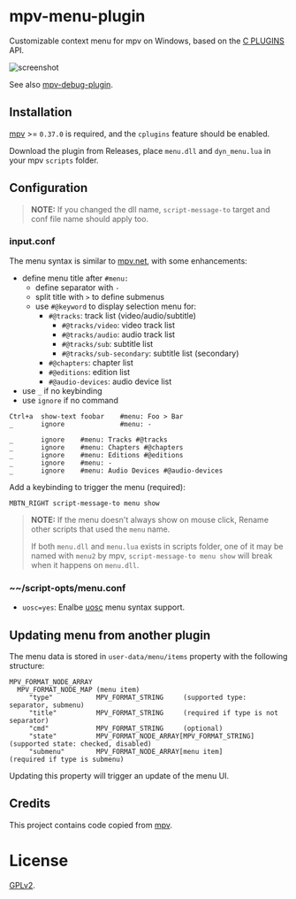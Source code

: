 # mpv-menu-plugin

Customizable context menu for mpv on Windows, based on the [C PLUGINS](https://mpv.io/manual/master/#c-plugins) API.

![screenshot](screenshot/menu.jpg)

See also [mpv-debug-plugin](https://github.com/tsl0922/mpv-debug-plugin).

## Installation

[mpv](https://mpv.io) >= `0.37.0` is required, and the `cplugins` feature should be enabled.

Download the plugin from Releases, place `menu.dll` and `dyn_menu.lua` in your mpv `scripts` folder.

## Configuration

> **NOTE:** If you changed the dll name, `script-message-to` target and conf file name should apply too.

### input.conf

The menu syntax is similar to [mpv.net](https://github.com/mpvnet-player/mpv.net), with some enhancements:

- define menu title after `#menu:`
  - define separator with `-`
  - split title with `>` to define submenus
  - use `#@keyword` to display selection menu for:
    - `#@tracks`: track list (video/audio/subtitle)
      - `#@tracks/video`: video track list
      - `#@tracks/audio`: audio track list
      - `#@tracks/sub`: subtitle list
      - `#@tracks/sub-secondary`: subtitle list (secondary)
    - `#@chapters`: chapter list
    - `#@editions`: edition list
    - `#@audio-devices`: audio device list
- use `_` if no keybinding
- use `ignore` if no command

```
Ctrl+a  show-text foobar    #menu: Foo > Bar
_       ignore              #menu: -

_       ignore    #menu: Tracks #@tracks
_       ignore    #menu: Chapters #@chapters
_       ignore    #menu: Editions #@editions
_       ignore    #menu: -
_       ignore    #menu: Audio Devices #@audio-devices
```

Add a keybinding to trigger the menu (required):

```
MBTN_RIGHT script-message-to menu show
```

> **NOTE:** If the menu doesn't always show on mouse click, Rename other scripts that used the `menu` name.
>
> If both `menu.dll` and `menu.lua` exists in scripts folder, one of it may be named with `menu2` by mpv,
> `script-message-to menu show` will break when it happens on `menu.dll`.

### ~~/script-opts/menu.conf

- `uosc=yes`: Enalbe [uosc](https://github.com/tomasklaen/uosc#syntax) menu syntax support.

## Updating menu from another plugin

The menu data is stored in `user-data/menu/items` property with the following structure:

```
MPV_FORMAT_NODE_ARRAY
  MPV_FORMAT_NODE_MAP (menu item)
     "type"           MPV_FORMAT_STRING     (supported type: separator, submenu)
     "title"          MPV_FORMAT_STRING     (required if type is not separator)
     "cmd"            MPV_FORMAT_STRING     (optional)
     "state"          MPV_FORMAT_NODE_ARRAY[MPV_FORMAT_STRING] (supported state: checked, disabled)
     "submenu"        MPV_FORMAT_NODE_ARRAY[menu item]         (required if type is submenu)
```

Updating this property will trigger an update of the menu UI.

## Credits

This project contains code copied from [mpv](https://github.com/mpv-player/mpv).

# License

[GPLv2](LICENSE.txt).